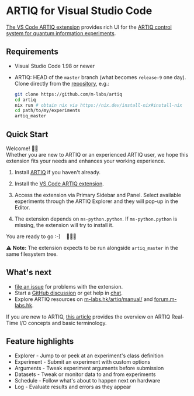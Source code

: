 # ARTIQ for Visual Studio Code

[The VS Code ARTIQ extension](https://marketplace.visualstudio.com/items?itemName=quartiq.artiq)
provides rich UI for the
[ARTIQ control system for quantum information experiments](https://github.com/m-labs/artiq).

## Requirements

*   Visual Studio Code 1.98 or newer
*   ARTIQ: HEAD of the `master` branch (what becomes `release-9` one day).
    Clone directly from the [repository](https://github.com/m-labs/artiq), e.g.:

    ```sh
    git clone https://github.com/m-labs/artiq
    cd artiq
    nix run # obtain nix via https://nix.dev/install-nix#install-nix
    cd path/to/my/experiments
    artiq_master

## Quick Start

Welcome! 👋🏻<br/>
Whether you are new to ARTIQ or an experienced ARTIQ user, we hope this
extension fits your needs and enhances your working experience.

1.  Install [ARTIQ](https://github.com/m-labs/artiq) if you haven't already.

1.  Install the [VS Code ARTIQ extension](https://marketplace.visualstudio.com/items?itemName=quartiq.artiq).

1.  Access the extension via Primary Sidebar and Panel. Select available
    experiments through the ARTIQ Explorer and they will pop-up in the Editor.

1.  The extension depends on `ms-python.python`. If `ms-python.python` is
    missing, the extension will try to install it.

<!--TODO: add animated screenshot sequence from install to workspace-->

You are ready to go :-) &nbsp;&nbsp; 🎉🎉🎉

⚠️ **Note:** The extension expects to be run alongside `artiq_master` in the
same filesystem tree.

## What's next

<!--TODO: explore more features -> link to github wiki-->
<!--TODO: view settings doku -> link to github wiki-->
<!--TODO: advanced topics (customization) -> link to github wiki-->
<!--TODO: troubleshooting -> link to github wiki-->
<!--TODO: full list of commands and kb shortcuts -> link to github wiki-->
*   [file an issue](https://github.com/quartiq/vscode-artiq/issues/new) for
  problems with the extension.
*   Start a [GitHub discussion](https://github.com/quartiq/vscode-artiq/discussions)
  or get help in [chat](https://matrix.to/#/#quartiq:matrix.org).
* Explore ARTIQ resources on [m-labs.hk/artiq/manual/](https://m-labs.hk/artiq/manual/) and
  [forum.m-labs.hk](https://forum.m-labs.hk/).


If you are new to ARTIQ, [this article](https://m-labs.hk/artiq/manual/rtio.html) provides
the overview on ARTIQ Real-Time I/O concepts and basic terminology.
<!--TODO: screencast showing how to write and run your first experiment using VS Code ARTIQ-->

## Feature highlights
<!--TODO: link feature names to places in the github wiki-->
*   Explorer - Jump to or peek at an experiment's class definition
*   Experiment - Submit an experiment with custom options
*   Arguments - Tweak experiment arguments before submission
*   Datasets - Tweak or monitor data to and from experiments
*   Schedule - Follow what's about to happen next on hardware
*   Log - Evaluate results and errors as they appear
<!--TODO: link to full feature break down in github wiki-->

<!--TODO: screencast demonstrating a key feature-->
